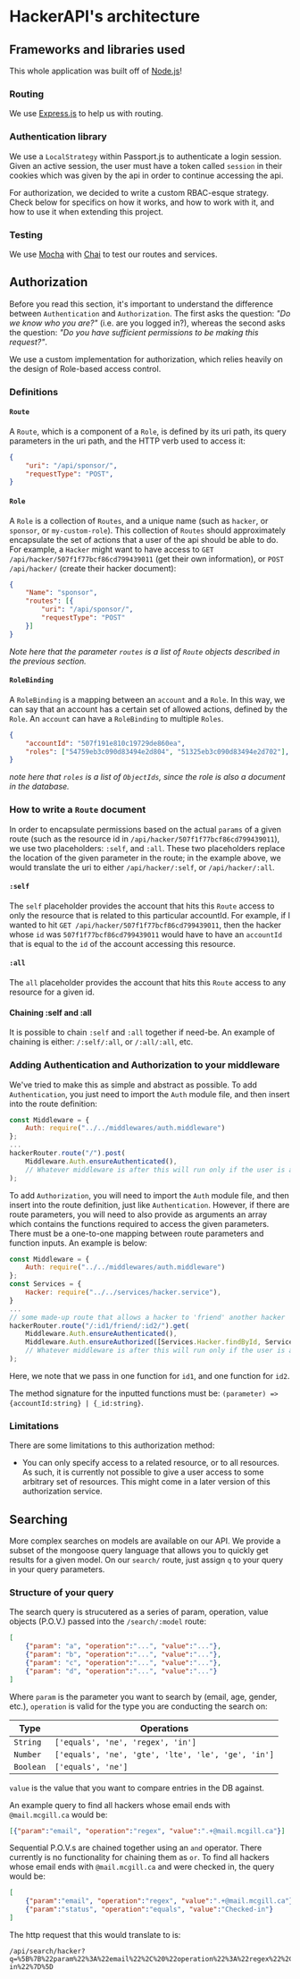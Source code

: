 # HackerAPI's architecture

## Frameworks and libraries used

This whole application was built off of [Node.js](https://nodejs.org/en/)!

### Routing

We use [Express.js](https://expressjs.com/) to help us with routing.

### Authentication library

We use a `LocalStrategy` within Passport.js to authenticate a login session. Given an active session, the user must have a token called `session` in their cookies which was given by the api in order to continue accessing the api.

For authorization, we decided to write a custom RBAC-esque strategy. Check below for specifics on how it works, and how to work with it, and how to use it when extending this project.

### Testing

We use [Mocha](https://mochajs.org/) with [Chai](https://www.chaijs.com/) to test our routes and services.

## Authorization

Before you read this section, it's important to understand the difference between `Authentication` and `Authorization`. The first asks the question: _"Do we know who you are?"_ (i.e. are you logged in?), whereas the second asks the question: _"Do you have sufficient permissions to be making this request?"_.

We use a custom implementation for authorization, which relies heavily on the design of Role-based access control.

### Definitions

#### `Route`

A `Route`, which is a component of a `Role`, is defined by its uri path, its query parameters in the uri path, and the HTTP verb used to access it:

```json
{
    "uri": "/api/sponsor/",
    "requestType": "POST",
}
```

#### `Role`

A `Role` is a collection of `Routes`, and a unique name (such as `hacker`, or `sponsor`, or `my-custom-role`). This collection of `Routes` should approximately encapsulate the set of actions that a user of the api should be able to do. For example, a `Hacker` might want to have access to `GET /api/hacker/507f1f77bcf86cd799439011` (get their own information), or `POST /api/hacker/` (create their hacker document):

```json
{
    "Name": "sponsor",
    "routes": [{
        "uri": "/api/sponsor/",
        "requestType": "POST"
    }]
}
```

_Note here that the parameter `routes` is a list of `Route` objects described in the previous section._

#### `RoleBinding`

A `RoleBinding` is a mapping between an `account` and a `Role`. In this way, we can say that an account has a certain set of allowed actions, defined by the `Role`. An `account` can have a `RoleBinding` to multiple `Roles`.

```json
{
    "accountId": "507f191e810c19729de860ea",
    "roles": ["54759eb3c090d83494e2d804", "51325eb3c090d83494e2d702"],
}
```

_note here that `roles` is a list of `ObjectIds`, since the role is also a document in the database._

### How to write a `Route` document

In order to encapsulate permissions based on the actual `params` of a given route (such as the resource id in `/api/hacker/507f1f77bcf86cd799439011`), we use two placeholders: `:self`, and `:all`. These two placeholders replace the location of the given parameter in the route; in the example above, we would translate the uri to either `/api/hacker/:self`, or `/api/hacker/:all`.

#### `:self`

The `self` placeholder provides the account that hits this `Route` access to only the resource that is related to this particular accountId. For example, if I wanted to hit `GET /api/hacker/507f1f77bcf86cd799439011`, then the hacker whose `id` was `507f1f77bcf86cd799439011` would have to have an `accountId` that is equal to the `id` of the account accessing this resource.

#### `:all`

The `all` placeholder provides the account that hits this `Route` access to any resource for a given id.

#### Chaining :self and :all

It is possible to chain `:self` and `:all` together if need-be. An example of chaining is either: `/:self/:all`, or `/:all/:all`, etc.

### Adding Authentication and Authorization to your middleware

We've tried to make this as simple and abstract as possible. To add `Authentication`, you just need to import the `Auth` module file, and then insert into the route definition:

```javascript
const Middleware = {
    Auth: require("../../middlewares/auth.middleware")
};
...
hackerRouter.route("/").post(
    Middleware.Auth.ensureAuthenticated(),
    // Whatever middleware is after this will run only if the user is authenticated.
);
```

To add `Authorization`, you will need to import the `Auth` module file, and then insert into the route definition, just like `Authentication`. However, if there are route parameters, you will need to also provide as arguments an array which contains the functions required to access the given parameters. There must be a one-to-one mapping between route parameters and function inputs. An example is below:

```javascript
const Middleware = {
    Auth: require("../../middlewares/auth.middleware")
};
const Services = {
    Hacker: require("../../services/hacker.service"),
}
...
// some made-up route that allows a hacker to 'friend' another hacker
hackerRouter.route("/:id1/friend/:id2/").get(
    Middleware.Auth.ensureAuthenticated(),
    Middleware.Auth.ensureAuthorized([Services.Hacker.findById, Services.Hacker.findById]),
    // Whatever middleware is after this will run only if the user is authenticated AND has sufficient permissions to access this route.
);
```

Here, we note that we pass in one function for `id1`, and one function for `id2`.

The method signature for the inputted functions must be: `(parameter) => {accountId:string} | {_id:string}`.

### Limitations

There are some limitations to this authorization method:

* You can only specify access to a related resource, or to all resources. As such, it is currently not possible to give a user access to some arbitrary set of resources. This might come in a later version of this authorization service.

## Searching

More complex searches on models are available on our API. We provide a subset of the mongoose query language that allows you to quickly get results for a given model. On our `search/` route, just assign `q` to your query in your query parameters.

### Structure of your query

The search query is strucutered as a series of param, operation, value objects (P.O.V.) passed into the `/search/:model` route:

```json
[
    {"param": "a", "operation":"...", "value":"..."},
    {"param": "b", "operation":"...", "value":"..."},
    {"param": "c", "operation":"...", "value":"..."},
    {"param": "d", "operation":"...", "value":"..."}
]
```

Where `param` is the parameter you want to search by (email, age, gender, etc.), `operation` is valid for the type you are conducting the search on:

| Type      | Operations                                         |
| --------- | -------------------------------------------------- |
| `String`  | `['equals', 'ne', 'regex', 'in']`                  |
| `Number`  | `['equals', 'ne', 'gte', 'lte', 'le', 'ge', 'in']` |
| `Boolean` | `['equals', 'ne']`                                 |

`value` is the value that you want to compare entries in the DB against.

An example query to find all hackers whose email ends with `@mail.mcgill.ca` would be:

```json
[{"param":"email", "operation":"regex", "value":".+@mail.mcgill.ca"}]
```

Sequential P.O.V.s are chained together using an `and` operator. There currently is no functionality for chaining them as `or`. To find all hackers whose email ends with `@mail.mcgill.ca` and were checked in, the query would be:

```json
[
    {"param":"email", "operation":"regex", "value":".+@mail.mcgill.ca"},
    {"param":"status", "operation":"equals", "value":"Checked-in"}
]
```

The http request that this would translate to is:

```http
/api/search/hacker?q=%5B%7B%22param%22%3A%22email%22%2C%20%22operation%22%3A%22regex%22%2C%20%22value%22%3A%22.%2B%40mail.mcgill.ca%22%7D%2C%7B%22param%22%3A%22status%22%2C%20%22operation%22%3A%22equals%22%2C%20%22value%22%3A%22Checked-in%22%7D%5D
```
